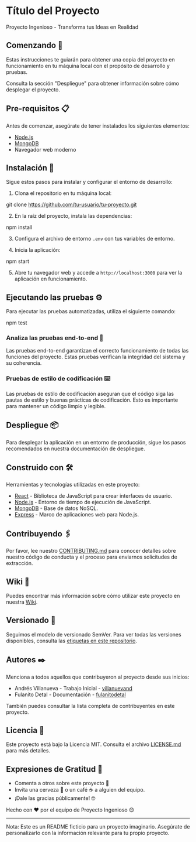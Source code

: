 # Título del Proyecto

Proyecto Ingenioso - Transforma tus Ideas en Realidad

## Comenzando 🚀

Estas instrucciones te guiarán para obtener una copia del proyecto en funcionamiento en tu máquina local con el propósito de desarrollo y pruebas.

Consulta la sección "Despliegue" para obtener información sobre cómo desplegar el proyecto.

## Pre-requisitos 📋

Antes de comenzar, asegúrate de tener instalados los siguientes elementos:

- [Node.js](https://nodejs.org/)
- [MongoDB](https://www.mongodb.com/)
- Navegador web moderno

## Instalación 🔧

Sigue estos pasos para instalar y configurar el entorno de desarrollo:

1. Clona el repositorio en tu máquina local:

git clone https://github.com/tu-usuario/tu-proyecto.git

2. En la raíz del proyecto, instala las dependencias:

npm install

3. Configura el archivo de entorno `.env` con tus variables de entorno.

4. Inicia la aplicación:

npm start

5. Abre tu navegador web y accede a `http://localhost:3000` para ver la aplicación en funcionamiento.

## Ejecutando las pruebas ⚙️

Para ejecutar las pruebas automatizadas, utiliza el siguiente comando:

npm test


### Analiza las pruebas end-to-end 🔩

Las pruebas end-to-end garantizan el correcto funcionamiento de todas las funciones del proyecto. Estas pruebas verifican la integridad del sistema y su coherencia.

### Pruebas de estilo de codificación ⌨️

Las pruebas de estilo de codificación aseguran que el código siga las pautas de estilo y buenas prácticas de codificación. Esto es importante para mantener un código limpio y legible.

## Despliegue 📦

Para desplegar la aplicación en un entorno de producción, sigue los pasos recomendados en nuestra documentación de despliegue.

## Construido con 🛠️

Herramientas y tecnologías utilizadas en este proyecto:

- [React](https://es.reactjs.org/) - Biblioteca de JavaScript para crear interfaces de usuario.
- [Node.js](https://nodejs.org/) - Entorno de tiempo de ejecución de JavaScript.
- [MongoDB](https://www.mongodb.com/) - Base de datos NoSQL.
- [Express](https://expressjs.com/) - Marco de aplicaciones web para Node.js.

## Contribuyendo 🖇️

Por favor, lee nuestro [CONTRIBUTING.md](CONTRIBUTING.md) para conocer detalles sobre nuestro código de conducta y el proceso para enviarnos solicitudes de extracción.

## Wiki 📖

Puedes encontrar más información sobre cómo utilizar este proyecto en nuestra [Wiki](https://github.com/tu-usuario/tu-proyecto/wiki).

## Versionado 📌

Seguimos el modelo de versionado SemVer. Para ver todas las versiones disponibles, consulta las [etiquetas en este repositorio](https://github.com/tu-usuario/tu-proyecto/tags).

## Autores ✒️

Menciona a todos aquellos que contribuyeron al proyecto desde sus inicios:

- Andrés Villanueva - Trabajo Inicial - [villanuevand](https://github.com/villanuevand)
- Fulanito Detal - Documentación - [fulanitodetal](https://github.com/fulanitodetal)

También puedes consultar la lista completa de contribuyentes en este proyecto.

## Licencia 📄

Este proyecto está bajo la Licencia MIT. Consulta el archivo [LICENSE.md](LICENSE.md) para más detalles.

## Expresiones de Gratitud 🎁

- Comenta a otros sobre este proyecto 📢
- Invita una cerveza 🍺 o un café ☕ a alguien del equipo.
- ¡Dale las gracias públicamente! 🤓

Hecho con ❤️ por el equipo de Proyecto Ingenioso 😊

---
Nota: Este es un README ficticio para un proyecto imaginario. Asegúrate de personalizarlo con la información relevante para tu propio proyecto.
